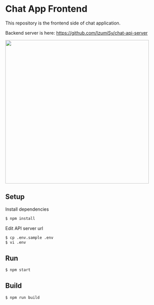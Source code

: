 # Chat App Frontend
This repository is the frontend side of chat application.  

Backend server is here: https://github.com/IzumiSy/chat-api-server

<img src="https://d2v9k5u4v94ulw.cloudfront.net/assets/images/279641/original/bc837774-7907-4ec3-88a9-510769fc4e4d.png?1454004103" width="450">

## Setup
Install dependencies
```Bash
$ npm install
```

Edit API server url
```Bash
$ cp .env.sample .env
$ vi .env
```

## Run
```Bash
$ npm start
```
## Build
```Bash
$ npm run build
```
